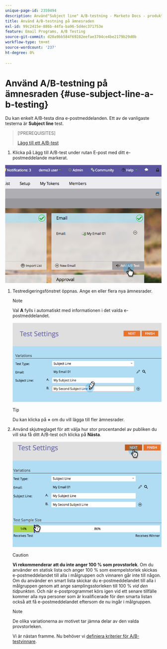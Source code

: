 ```yaml
---
unique-page-id: 2359494
description: Använd"Subject line" A/B-testning - Marketo Docs - produktdokumentation
title: Använd A/B-testning på ämnesraden
exl-id: 99c2415e-886b-44fa-ba96-5d4ec371753e
feature: Email Programs, A/B Testing
source-git-commit: d20a9bb584f69282eefae3704ce4be2179b29d0b
workflow-type: tm+mt
source-wordcount: '237'
ht-degree: 0%

---
```


# Använd A/B-testning på ämnesraden {#use-subject-line-a-b-testing}

Du kan enkelt A/B-testa dina e-postmeddelanden. Ett av de vanligaste testerna är **Subject line** test.

>[!PREREQUISITES]
>
>[Lägg till ett A/B-test](/help/marketo/product-docs/email-marketing/email-programs/email-program-actions/email-test-a-b-test/add-an-a-b-test.md)

1. Klicka på Lägg till A/B-test under rutan E-post med ditt e-postmeddelande markerat.

![](assets/image2014-9-12-15-3a6-3a2.png)

1. Testredigeringsfönstret öppnas. Ange en eller flera nya ämnesrader.

   >[!NOTE]
   >
   >Val **A** fylls i automatiskt med informationen i det valda e-postmeddelandet.

   ![](assets/image2014-9-12-15-3a9-3a14.png)

   >[!TIP]
   >
   >Du kan klicka på **+** om du vill lägga till fler ämnesrader.

1. Använd skjutreglaget för att välja hur stor procentandel av publiken du vill ska få ditt A/B-test och klicka på **Nästa**.

   ![](assets/image2014-9-12-15-3a10-3a4.png)

   >[!CAUTION]
   >
   >**Vi rekommenderar att du inte anger 100 % som provstorlek**. Om du använder en statisk lista och anger 100 % som exempelstorlek skickas e-postmeddelandet till alla i målgruppen och vinnaren går inte till någon. Om du använder en smart lista skickar du e-postmeddelandet till alla i målgruppen genom att ange samplingsstorleken till 100 % _vid den tidpunkten_. Och när e-postprogrammet körs igen vid ett senare tillfälle kommer alla nya personer som är kvalificerade för den smarta listan också att få e-postmeddelandet eftersom de nu ingår i målgruppen.

   >[!NOTE]
   >
   >De olika variationerna av motivet tar jämna delar av den valda provstorleken.

   Vi är nästan framme. Nu behöver vi [definiera kriterier för A/B-testvinnare](/help/marketo/product-docs/email-marketing/email-programs/email-program-actions/email-test-a-b-test/define-the-a-b-test-winner-criteria.md).

